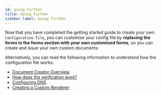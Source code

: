 ```yaml
---
id: going-further
title: Going Further
sidebar_label: Going Further
---
```


Now that you have completed the getting started guide to create your own `Configuration File`, you can customise your config file by **replacing the forms in the forms section with your own customised forms**, so you can create and issue your own custom documents.

Alternatively, you can read the following information to understand how the configuration file works:

- [Document Creator Overview](/docs/reference/document-creator/overview)
- [How does the verification work?](/docs/topics/verification/introduction)
- [Configuring DNS](/docs/reference/configuration/configure-dns)
- [Creating a Custom Renderer](/docs/reference/configuration/create-custom-renderer)
